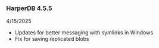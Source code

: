### HarperDB 4.5.5

4/15/2025

- Updates for better messaging with symlinks in Windows
- Fix for saving replicated blobs

